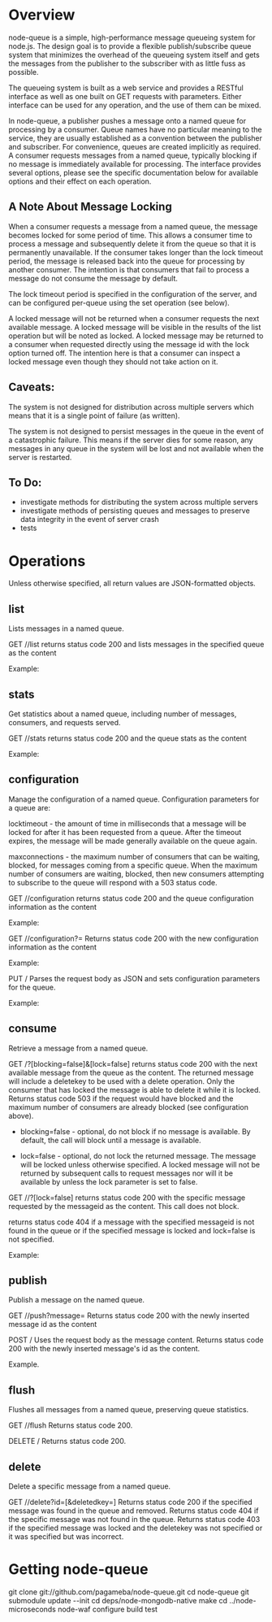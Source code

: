 Overview
========

node-queue is a simple, high-performance message queueing system for node.js.  The design goal is to provide a flexible publish/subscribe queue system that minimizes the overhead of the queueing system itself and gets the messages from the publisher to the subscriber with as little fuss as possible.

The queueing system is built as a web service and provides a RESTful interface as well as one built on GET requests with parameters.  Either interface can be used for any operation, and the use of them can be mixed.

In node-queue, a publisher pushes a message onto a named queue for processing by a consumer.  Queue names have no particular meaning to the service, they are usually established as a convention between the publisher and subscriber.  For convenience, queues are created implicitly as required.  A consumer requests messages from a named queue, typically blocking if no message is immediately available for processing.  The interface provides several options, please see the specific documentation below for available options and their effect on each operation.

A Note About Message Locking
----------------------------

When a consumer requests a message from a named queue, the message becomes locked for some period of time.  This allows a consumer time to process a message and subsequently delete it from the queue so that it is permanently unavailable.  If the consumer takes longer than the lock timeout period, the message is released back into the queue for processing by another consumer.  The intention is that consumers that fail to process a message do not consume the message by default.

The lock timeout period is specified in the configuration of the server, and can be configured per-queue using the set operation (see below).

A locked message will not be returned when a consumer requests the next available message.  A locked message will be visible in the results of the list operation but will be noted as locked.  A locked message may be returned to a consumer when requested directly using the message id with the lock option turned off.  The intention here is that a consumer can inspect a locked message even though they should not take action on it.

Caveats:
--------

The system is not designed for distribution across multiple servers which means that it is a single point of failure (as written).  

The system is not designed to persist messages in the queue in the event of a catastrophic failure.  This means if the server dies for some reason, any messages in any queue in the system will be lost and not available when the server is restarted.

To Do:
------

* investigate methods for distributing the system across multiple servers
* investigate methods of persisting queues and messages to preserve data integrity in the event of server crash
* tests

Operations
==========

Unless otherwise specified, all return values are JSON-formatted objects.

list
----

Lists messages in a named queue.

GET /<queue>/list
returns status code 200 and lists messages in the specified queue as the content

Example:

stats
-----

Get statistics about a named queue, including number of messages, consumers, and requests served.

GET /<queue>/stats
returns status code 200 and the queue stats as the content

Example:

configuration
-------------

Manage the configuration of a named queue.  Configuration parameters for a queue are:

locktimeout - the amount of time in milliseconds that a message will be locked for after it has been requested from a queue.  After the timeout expires, the message will be made generally available on the queue again.

maxconnections - the maximum number of consumers that can be waiting, blocked, for messages coming from a specific queue.  When the maximum number of consumers are waiting, blocked, then new consumers attempting to subscribe to the queue will respond with a 503 status code.

GET /<queue>/configuration
returns status code 200 and the queue configuration information as the content

Example:

GET /<queue>/configuration?<parameter>=<value>
Returns status code 200 with the new configuration information as the content

Example:

PUT /<queue>
Parses the request body as JSON and sets configuration parameters for the queue.

Example:

consume
-------

Retrieve a message from a named queue.

GET /<queue>?[blocking=false]&[lock=false]
returns status code 200 with the next available message from the queue as the content.  The returned message will include a deletekey to be used with a delete operation.  Only the consumer that has locked the message is able to delete it while it is locked.
Returns status code 503 if the request would have blocked and the maximum number of consumers are already blocked (see configuration above).

* blocking=false - optional, do not block if no message is available.  By default, the call will block until a message is available.

* lock=false - optional, do not lock the returned message.  The message will be locked unless otherwise specified.  A locked message will not be returned by subsequent calls to request messages nor will it be available by <id> unless the lock parameter is set to false.

GET /<queue>/<messageid>?[lock=false]
returns status code 200 with the specific message requested by the messageid as the content.  This call does not block.

returns status code 404 if a message with the specified messageid is not found in the queue or if the specified message is locked and lock=false is not specified.

Example:

publish
-------

Publish a message on the named queue.

GET /<queue>/push?message=<message>
Returns status code 200 with the newly inserted message id as the content

POST /<queue>
Uses the request body as the message content.  Returns status code 200 with the newly inserted message's id as the content.

Example.

flush
-----

Flushes all messages from a named queue, preserving queue statistics.

GET /<queue>/flush
Returns status code 200.

DELETE /<queue>
Returns status code 200.

delete
------

Delete a specific message from a named queue.

GET /<queue>/delete?id=<messageid>[&deletedkey=<deletekey>]
Returns status code 200 if the specified message was found in the queue and removed.
Returns status code 404 if the specific message was not found in the queue.
Returns status code 403 if the specified message was locked and the deletekey was not specified or it was specified but was incorrect.

Getting node-queue
==================

git clone git://github.com/pagameba/node-queue.git
cd node-queue
git submodule update --init
cd deps/node-mongodb-native
make
cd ../node-microseconds
node-waf configure build test

